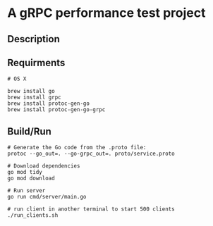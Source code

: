 # A gRPC performance test project

## Description


## Requirments

```shell
# OS X

brew install go
brew install grpc
brew install protoc-gen-go
brew install protoc-gen-go-grpc
```

## Build/Run

```shell
# Generate the Go code from the .proto file:
protoc --go_out=. --go-grpc_out=. proto/service.proto

# Download dependencies
go mod tidy
go mod download
```

```shell
# Run server
go run cmd/server/main.go
```

```shell
# run client in another terminal to start 500 clients
./run_clients.sh
```
